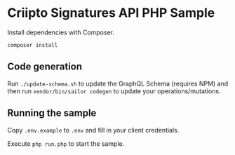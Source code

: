 # Criipto Signatures API PHP Sample

Install dependencies with Composer.

`composer install`

## Code generation

Run `./update-schema.sh` to update the GraphQL Schema (requires NPM) and then run `vendor/bin/sailor codegen` to update your operations/mutations.

## Running the sample

Copy `.env.example` to `.env` and fill in your client credentials.

Execute `php run.php` to start the sample.